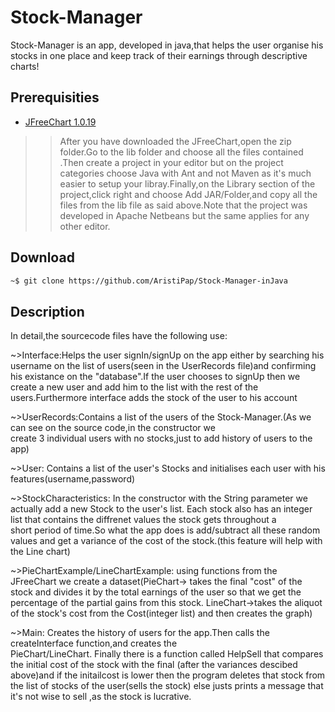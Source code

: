 # Stock-Manager
Stock-Manager is an app, developed in java,that helps the user organise his stocks in one place and keep track
of their earnings through descriptive charts!

## Prerequisities
-	[JFreeChart 1.0.19](https://sourceforge.net/projects/jfreechart/files/1.%20JFreeChart/1.0.19/)
  >>After you have downloaded the JFreeChart,open the zip folder.Go to the lib folder and choose all the files contained
    .Then create a project in your editor but on the project categories choose Java with Ant and not Maven as it's much
      easier to setup your libray.Finally,on the Library section of the project,click right and choose Add JAR/Folder,and
      copy all the files from the lib file as said above.Note that the project was developed in Apache Netbeans but the same 
      applies for any other editor.

## Download 

```bash
~$ git clone https://github.com/AristiPap/Stock-Manager-inJava 
```
## Description
In detail,the sourcecode files have the following use:
  
  ~>Interface:Helps the user signIn/signUp on the app either by searching his username on the list of users(seen in the
   UserRecords file)and confirming his existance on the "database".If the user chooses to signUp then we create a new user 
   and add him to the list with the rest of the users.Furthermore interface adds the stock of the user to his account
   
  ~>UserRecords:Contains a list of the users of the Stock-Manager.(As we can see on the source code,in the constructor we  
                create 3 individual users with no stocks,just to add history of users to the app)
                
  ~>User: Contains a list of the user's Stocks and initialises each user with his features(username,password)
  
  ~>StockCharacteristics: In the constructor with the String parameter we actually add a new Stock to the user's list.
                         Each stock also has an integer list that contains the diffrenet values the stock gets throughout a  
                         short period of time.So what the app does is add/subtract all these random values and get a 
                         variance of the cost of the stock.(this feature will help with the Line chart)
  
  ~>PieChartExample/LineChartExample: using functions from the JFreeChart we create a dataset(PieChart-> takes the final
                                    "cost" of the stock and divides it by the total earnings of the user so that we get the
                                     percentage of the partial gains from this stock.
                                     LineChart->takes the aliquot of the stock's cost from the Cost(integer list) and then 
                                     creates the graph)
  
  ~>Main: Creates the history of users for the app.Then calls the createInterface function,and creates the    
         PieChart/LineChart.
         Finally there is a function called HelpSell that compares the initial cost of the stock with the final (after the
         variances descibed above)and if the initailcost is lower then the program deletes that stock from the list of stocks
         of the user(sells the stock) else justs prints a message that it's not wise to sell ,as the stock is lucrative.

